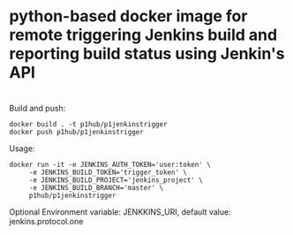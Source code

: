 # python-based docker image for remote triggering Jenkins build and reporting build status using Jenkin's API
# 

Build and push:
```
docker build . -t p1hub/p1jenkinstrigger
docker push p1hub/p1jenkinstrigger
```

Usage: 
```
docker run -it -e JENKINS_AUTH_TOKEN='user:token' \
     -e JENKINS_BUILD_TOKEN='trigger_token' \
     -e JENKINS_BUILD_PROJECT='jenkins_project' \
     -e JENKINS_BUILD_BRANCH='master' \
     p1hub/p1jenkinstrigger  
```
Optional Environment variable: JENKKINS_URI, default value: jenkins.protocol.one